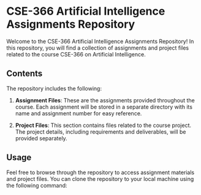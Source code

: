 # CSE-366 Artificial Intelligence Assignments Repository

Welcome to the CSE-366 Artificial Intelligence Assignments Repository! In this repository, you will find a collection of assignments and project files related to the course CSE-366 on Artificial Intelligence. 

## Contents

The repository includes the following:

1. **Assignment Files**: These are the assignments provided throughout the course. Each assignment will be stored in a separate directory with its name and assignment number for easy reference.

2. **Project Files**: This section contains files related to the course project. The project details, including requirements and deliverables, will be provided separately.

## Usage

Feel free to browse through the repository to access assignment materials and project files. You can clone the repository to your local machine using the following command:


